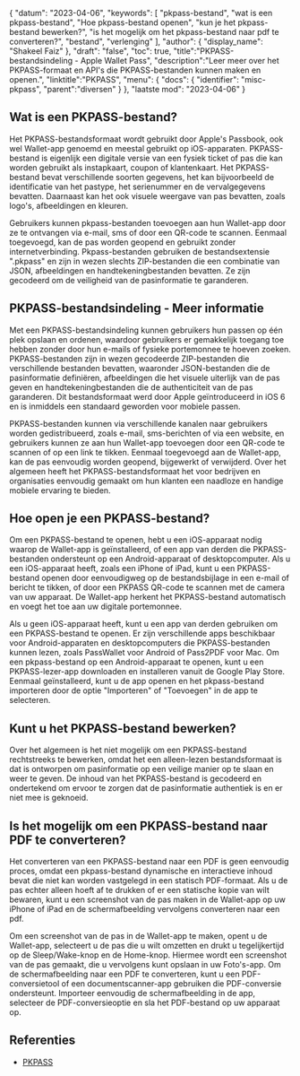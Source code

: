 {
"datum": "2023-04-06",
  "keywords": [
"pkpass-bestand",
"wat is een pkpass-bestand",
"Hoe pkpass-bestand openen",
"kun je het pkpass-bestand bewerken?",
"is het mogelijk om het pkpass-bestand naar pdf te converteren?",
"bestand",
"verlenging"
],
  "author": {
"display_name": "Shakeel Faiz"
},
"draft": "false",
"toc": true,
"title":"PKPASS-bestandsindeling - Apple Wallet Pass",
  "description":"Leer meer over het PKPASS-formaat en API's die PKPASS-bestanden kunnen maken en openen.",
"linktitle":"PKPASS",
  "menu": {
    "docs": {
      "identifier": "misc-pkpass",
"parent":"diversen"
}
},
"laatste mod": "2023-04-06"
}

## Wat is een PKPASS-bestand?

Het PKPASS-bestandsformaat wordt gebruikt door Apple's Passbook, ook wel Wallet-app genoemd en meestal gebruikt op iOS-apparaten. PKPASS-bestand is eigenlijk een digitale versie van een fysiek ticket of pas die kan worden gebruikt als instapkaart, coupon of klantenkaart. Het PKPASS-bestand bevat verschillende soorten gegevens, het kan bijvoorbeeld de identificatie van het pastype, het serienummer en de vervalgegevens bevatten. Daarnaast kan het ook visuele weergave van pas bevatten, zoals logo's, afbeeldingen en kleuren.

Gebruikers kunnen pkpass-bestanden toevoegen aan hun Wallet-app door ze te ontvangen via e-mail, sms of door een QR-code te scannen. Eenmaal toegevoegd, kan de pas worden geopend en gebruikt zonder internetverbinding. Pkpass-bestanden gebruiken de bestandsextensie ".pkpass" en zijn in wezen slechts ZIP-bestanden die een combinatie van JSON, afbeeldingen en handtekeningbestanden bevatten. Ze zijn gecodeerd om de veiligheid van de pasinformatie te garanderen.

## PKPASS-bestandsindeling - Meer informatie

Met een PKPASS-bestandsindeling kunnen gebruikers hun passen op één plek opslaan en ordenen, waardoor gebruikers er gemakkelijk toegang toe hebben zonder door hun e-mails of fysieke portemonnee te hoeven zoeken. PKPASS-bestanden zijn in wezen gecodeerde ZIP-bestanden die verschillende bestanden bevatten, waaronder JSON-bestanden die de pasinformatie definiëren, afbeeldingen die het visuele uiterlijk van de pas geven en handtekeningbestanden die de authenticiteit van de pas garanderen. Dit bestandsformaat werd door Apple geïntroduceerd in iOS 6 en is inmiddels een standaard geworden voor mobiele passen.

PKPASS-bestanden kunnen via verschillende kanalen naar gebruikers worden gedistribueerd, zoals e-mail, sms-berichten of via een website, en gebruikers kunnen ze aan hun Wallet-app toevoegen door een QR-code te scannen of op een link te tikken. Eenmaal toegevoegd aan de Wallet-app, kan de pas eenvoudig worden geopend, bijgewerkt of verwijderd. Over het algemeen heeft het PKPASS-bestandsformaat het voor bedrijven en organisaties eenvoudig gemaakt om hun klanten een naadloze en handige mobiele ervaring te bieden.

## Hoe open je een PKPASS-bestand?

Om een PKPASS-bestand te openen, hebt u een iOS-apparaat nodig waarop de Wallet-app is geïnstalleerd, of een app van derden die PKPASS-bestanden ondersteunt op een Android-apparaat of desktopcomputer. Als u een iOS-apparaat heeft, zoals een iPhone of iPad, kunt u een PKPASS-bestand openen door eenvoudigweg op de bestandsbijlage in een e-mail of bericht te tikken, of door een PKPASS QR-code te scannen met de camera van uw apparaat. De Wallet-app herkent het PKPASS-bestand automatisch en voegt het toe aan uw digitale portemonnee.

Als u geen iOS-apparaat heeft, kunt u een app van derden gebruiken om een PKPASS-bestand te openen. Er zijn verschillende apps beschikbaar voor Android-apparaten en desktopcomputers die PKPASS-bestanden kunnen lezen, zoals PassWallet voor Android of Pass2PDF voor Mac. Om een pkpass-bestand op een Android-apparaat te openen, kunt u een PKPASS-lezer-app downloaden en installeren vanuit de Google Play Store. Eenmaal geïnstalleerd, kunt u de app openen en het pkpass-bestand importeren door de optie "Importeren" of "Toevoegen" in de app te selecteren.

## Kunt u het PKPASS-bestand bewerken?

Over het algemeen is het niet mogelijk om een PKPASS-bestand rechtstreeks te bewerken, omdat het een alleen-lezen bestandsformaat is dat is ontworpen om pasinformatie op een veilige manier op te slaan en weer te geven. De inhoud van het PKPASS-bestand is gecodeerd en ondertekend om ervoor te zorgen dat de pasinformatie authentiek is en er niet mee is geknoeid.

## Is het mogelijk om een PKPASS-bestand naar PDF te converteren?

Het converteren van een PKPASS-bestand naar een PDF is geen eenvoudig proces, omdat een pkpass-bestand dynamische en interactieve inhoud bevat die niet kan worden vastgelegd in een statisch PDF-formaat. Als u de pas echter alleen hoeft af te drukken of er een statische kopie van wilt bewaren, kunt u een screenshot van de pas maken in de Wallet-app op uw iPhone of iPad en de schermafbeelding vervolgens converteren naar een pdf.

Om een screenshot van de pas in de Wallet-app te maken, opent u de Wallet-app, selecteert u de pas die u wilt omzetten en drukt u tegelijkertijd op de Sleep/Wake-knop en de Home-knop. Hiermee wordt een screenshot van de pas gemaakt, die u vervolgens kunt opslaan in uw Foto's-app. Om de schermafbeelding naar een PDF te converteren, kunt u een PDF-conversietool of een documentscanner-app gebruiken die PDF-conversie ondersteunt. Importeer eenvoudig de schermafbeelding in de app, selecteer de PDF-conversieoptie en sla het PDF-bestand op uw apparaat op.

## Referenties
* [PKPASS](https://en.wikipedia.org/wiki/PKPASS)


